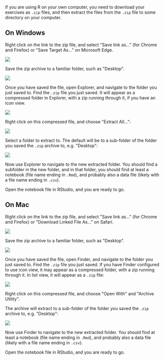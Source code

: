 If you are using R on your own computer, you need to download your exercises as
`.zip` files, and then extract the files from the `.zip` file to some directory
on your computer.

## On Windows

Right click on the link to the zip file, and select "Save link as..." (for
Chrome and Firefox) or "Save Target As..." on Microsoft Edge.

![](../file_contents/course%20files/images/save_as.png)

Save the zip archive to a familiar folder, such as "Desktop".

![](../file_contents/course%20files/images/save_as_desktop.png)

Once you have saved the file, open Explorer, and navigate to the folder you just saved to.  Find the `.zip` file you just saved.  It will appear as a compressed folder in Explorer, with a zip running through it, if you have an icon view.

![](../file_contents/course%20files/images/desktop_zipped_archive.png)

Right click on this compressed file, and choose "Extract All...":

![](../file_contents/course%20files/images/desktop_zipped_extract_all.png)

Select a folder to extract to.  The default will be to a sub-folder of the
folder you saved the `.zip` archive to, e.g. "Desktop":

![](../file_contents/course%20files/images/desktop_zipped_extract_to.png)

Now use Explorer to navigate to the new extracted folder.  You should find
a subfolder in the new folder, and in that folder, you should find at least
a notebook (file name ending in `.Rmd`), and probably also a data file (likely
with a file name ending in `.csv`).

Open the notebook file in RStudio, and you are ready to go.

## On Mac

Right click on the link to the zip file, and select "Save link as..." (for
Chrome and Firefox) or "Download Linked File As..." on Safari.

![](../file_contents/course%20files/images/save_as.png)

Save the zip archive to a familiar folder, such as "Desktop".

![](../file_contents/course%20files/images/save_as_desktop_mac.png)

Once you have saved the file, open Finder, and navigate to the folder you just saved to.  Find the `.zip` file you just saved.  If you have Finder configured to use icon view, it may appear as a compressed folder,  with a zip running through it.  In list view, it will appear as a `.zip` file:

![](../file_contents/course%20files/images/desktop_zipped_archive_mac.png)

Right click on this compressed file, and choose "Open With" and "Archive
Utility".

The archive will extract to a sub-folder of the folder you saved the `.zip`
archive to, e.g. "Desktop":

![](../file_contents/course%20files/images/desktop_zipped_extracted_folder_mac.png)

Now use Finder to navigate to the new extracted folder.  You should find
at least a notebook (file name ending in `.Rmd`), and probably also a data file (likely with a file name ending in `.csv`).

Open the notebook file in RStudio, and you are ready to go.
